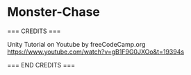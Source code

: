 # Monster-Chase
 






=== CREDITS ===

Unity Tutorial on Youtube by freeCodeCamp.org
https://www.youtube.com/watch?v=gB1F9G0JXOo&t=19394s

=== END CREDITS ===
